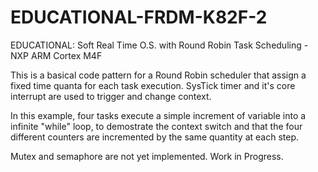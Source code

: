 # EDUCATIONAL-FRDM-K82F-2
EDUCATIONAL: Soft Real Time O.S. with Round Robin Task Scheduling - NXP ARM Cortex M4F

This is a basical code pattern for a Round Robin scheduler that assign a fixed time quanta for each task execution. 
SysTick timer and it's core interrupt are used to trigger and change context.

In this example, four tasks execute a simple increment of variable into a infinite "while" loop, to demostrate the context switch and that the four different counters are incremented by the same quantity at each step.

Mutex and semaphore are not yet implemented. Work in Progress. 


